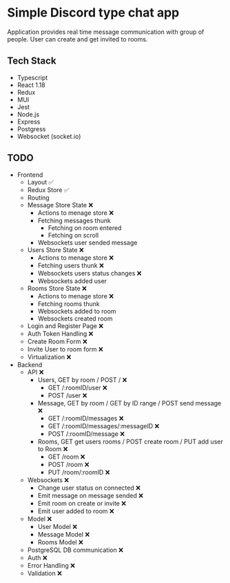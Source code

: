 # Simple Discord type chat app

Application provides real time message communication with group of people. User can create and get invited to rooms.

## Tech Stack

-   Typescript
-   React 1.18
-   Redux
-   MUI
-   Jest
-   Node.js
-   Express
-   Postgress
-   Websocket (socket.io)

## TODO

-   Frontend
    -   Layout :white_check_mark:
    -   Redux Store :white_check_mark:
    -   Routing
    -   Message Store State :x:
        -   Actions to menage store :x:
        -   Fetching messages thunk
            -   Fetching on room entered
            -   Fetching on scroll
        -   Websockets user sended message
    -   Users Store State :x:
        -   Actions to menage store :x:
        -   Fetching users thunk :x:
        -   Websockets users status changes :x:
        -   Websockets added user
    -   Rooms Store State :x:
        -   Actions to menage store :x:
        -   Fetching rooms thunk
        -   Websockets added to room
        -   Websockets created room
    -   Login and Register Page :x:
    -   Auth Token Handling :x:
    -   Create Room Form :x:
    -   Invite User to room form :x:
    -   Virtualization :x:
-   Backend
    -   API :x:
        -   Users, GET by room / POST / :x:
            -   GET /:roomID/user :x:
            -   POST /user :x:
        -   Message, GET by room / GET by ID range / POST send message :x:
            -   GET /:roomID/messages :x:
            -   GET /:roomID/messages/:messageID :x:
            -   POST /:roomID/message :x:
        -   Rooms, GET get users rooms / POST create room / PUT add user to Room :x:
            -   GET /room :x:
            -   POST /room :x:
            -   PUT /room/:roomID :x:
    -   Websockets :x:
        -   Change user status on connected :x:
        -   Emit message on message sended :x:
        -   Emit room on create or invite :x:
        -   Emit user added to room :x:
    -   Model :x:
        -   User Model :x:
        -   Message Model :x:
        -   Rooms Model :x:
    -   PostgreSQL DB communication :x:
    -   Auth :x:
    -   Error Handling :x:
    -   Validation :x:

